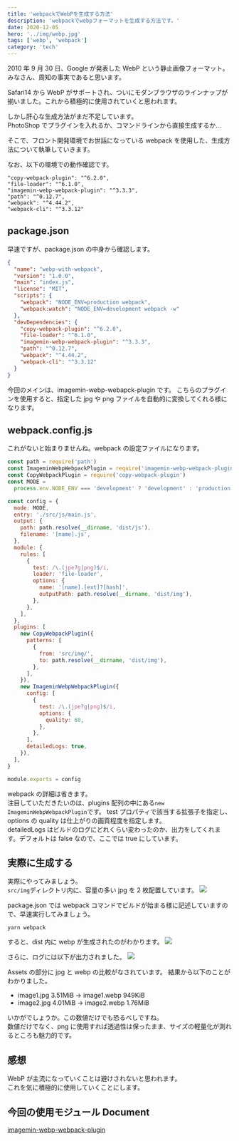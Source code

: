 ```yaml
---
title: 'webpackでWebPを生成する方法'
description: 'webpackでwebpフォーマットを生成する方法です。'
date: 2020-12-05
hero: '../img/webp.jpg'
tags: ['webp', 'webpack']
category: 'tech'
---
```


2010 年 9 月 30 日、Google が発表した WebP という静止画像フォーマット。  
みなさん、周知の事実であると思います。

Safari14 から WebP がサポートされ、ついにモダンブラウザのラインナップが揃いました。これから積極的に使用されていくと思われます。

しかし肝心な生成方法がまだ不足しています。  
PhotoShop でプラグインを入れるか、コマンドラインから直接生成するか...

そこで、フロント開発環境でお世話になっている webpack を使用した、生成方法について執筆していきます。

なお、以下の環境での動作確認です。

```
"copy-webpack-plugin": "^6.2.0",
"file-loader": "^6.1.0",
"imagemin-webp-webpack-plugin": "^3.3.3",
"path": "^0.12.7",
"webpack": "^4.44.2",
"webpack-cli": "^3.3.12"
```

## package.json

早速ですが、package.json の中身から確認します。

```json
{
  "name": "webp-with-webpack",
  "version": "1.0.0",
  "main": "index.js",
  "license": "MIT",
  "scripts": {
    "webpack": "NODE_ENV=production webpack",
    "webpack:watch": "NODE_ENV=development webpack -w"
  },
  "devDependencies": {
    "copy-webpack-plugin": "^6.2.0",
    "file-loader": "^6.1.0",
    "imagemin-webp-webpack-plugin": "^3.3.3",
    "path": "^0.12.7",
    "webpack": "^4.44.2",
    "webpack-cli": "^3.3.12"
  }
}
```

今回のメインは、imagemin-webp-webapck-plugin です。
こちらのプラグインを使用すると、指定した jpg や png ファイルを自動的に変換してくれる様になります。

## webpack.config.js

これがないと始まりませんね。webpack の設定ファイルになります。

```js
const path = require('path')
const ImageminWebpWebpackPlugin = require('imagemin-webp-webpack-plugin')
const CopyWebpackPlugin = require('copy-webpack-plugin')
const MODE =
  process.env.NODE_ENV === 'development' ? 'development' : 'production'

const config = {
  mode: MODE,
  entry: './src/js/main.js',
  output: {
    path: path.resolve(__dirname, 'dist/js'),
    filename: '[name].js',
  },
  module: {
    rules: [
      {
        test: /\.(jpe?g|png)$/i,
        loader: 'file-loader',
        options: {
          name: '[name].[ext]?[hash]',
          outputPath: path.resolve(__dirname, 'dist/img'),
        },
      },
    ],
  },
  plugins: [
    new CopyWebpackPlugin({
      patterns: [
        {
          from: 'src/img/',
          to: path.resolve(__dirname, 'dist/img'),
        },
      ],
    }),
    new ImageminWebpWebpackPlugin({
      config: [
        {
          test: /\.(jpe?g|png)$/i,
          options: {
            quality: 60,
          },
        },
      ],
      detailedLogs: true,
    }),
  ],
}

module.exports = config
```

webpack の詳細は省きます。  
注目していただきたいのは、plugins 配列の中にある`new ImageminWebpWebpackPlugin`です。
test プロパティで該当する拡張子を指定し、options の quality は仕上がりの画質程度を指定します。  
detailedLogs はビルドのログにどれくらい変わったのか、出力をしてくれます。デフォルトは false なので、ここでは true にしています。

## 実際に生成する

実際にやってみましょう。  
`src/img`ディレクトリ内に、容量の多い jpg を 2 枚配置しています。
![](./directory.png)

package.json では webpack コマンドでビルドが始まる様に記述していますので、早速実行してみましょう。

```shell
yarn webpack
```

すると、dist 内に webp が生成されたのがわかります。
![](./result.png)

さらに、ログには以下が出力されました。
![](./result-log.png)

Assets の部分に jpg と webp の比較がなされています。
結果から以下のことがわかりました。

- image1.jpg 3.51MiB -> image1.webp 949KiB
- image2.jpg 4.01MiB -> image2.webp 1.76MiB

いかがでしょうか。この数値だけでも恐るべしですね。  
数値だけでなく、png に使用すれば透過性は保ったまま、サイズの軽量化が測れるところも魅力的です。

## 感想

WebP が主流になっていくことは避けされないと思われます。  
これを気に積極的に使用していくことにします。

## 今回の使用モジュール Document

[imagemin-webp-webpack-plugin](https://www.npmjs.com/package/imagemin-webp-webpack-plugin)
